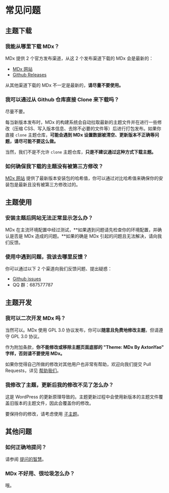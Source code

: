 # 常见问题

## 主题下载

### 我能从哪里下载 MDx？

MDx 提供 2 个官方发布渠道，从这 2 个发布渠道下载的 MDx 会是最新的：

- [MDx 网站](https://mdx.flyhigher.top)
- [Github Releases](https://github.com/yrccondor/mdx/releases/)

从其他渠道下载的 MDx 不一定是最新的，**请尽量不要使用。**

### 我可以通过从 Github 仓库直接 Clone 来下载吗？

尽量不要。

每当新版本发布时，MDx 的构建系统会自动拉取最新的主题文件并在进行一些修改（压缩 CSS、写入版本信息、去除不必要的文件等）后进行打包发布。如果你直接 `clone` 主题仓库，**可能会遇到 MDx 设置数据被清空、更新版本不正确等问题，请尽可能不要这么做。**

当然，我们不是不允许 `clone` 主题仓库，**只是不建议通过这种方式下载主题。**

### 如何确保我下载的主题没有被第三方修改？

[MDx 网站](https://mdx.flyhigher.top) 提供了最新版本安装包的哈希值，你可以通过对比哈希值来确保你的安装包是最新且没有被第三方修改过的。

## 主题使用

### 安装主题后网站无法正常显示怎么办？

MDx 在主流环境配置中经过测试，**如果遇到问题请先检查你的环境配置，并确认是否是 MDx 造成的问题。**如果的确是 MDx 引起的问题且无法解决，请向我们反馈。

### 使用中遇到问题，我该去哪里反馈？

你可以通过以下 2 个渠道向我们反馈问题、提出疑惑：

- [Github issues](https://github.com/yrccondor/mdx/issues)
- QQ 群：687577787

## 主题开发

### 我可以二次开发 MDx 吗？

当然可以。MDx 使用 GPL 3.0 协议发布，你可以**随意且免费地修改主题**，但请遵守 GPL 3.0 协议。

作为附加条款，**你不能修改或移除主题页面底部的 "Theme: MDx By AxtonYao" 字样，否则请不要使用 MDx。**

如果你觉得自己所做的修改对其他用户也非常有帮助，欢迎向我们提交 Pull Requests，详见 [帮助我们](help-us.md)。

### 我修改了主题，更新后我的修改不见了怎么办？

这是 WordPress 的更新原理导致的。主题更新过程中会使用新版本的主题文件覆盖旧版本的主题文件，因此会覆盖你的修改。

要保持你的修改，请考虑使用 [子主题](https://codex.wordpress.org/zh-cn:子主题)。

## 其他问题

### 如何正确地提问？

请参阅 [提问的智慧](https://github.com/ryanhanwu/How-To-Ask-Questions-The-Smart-Way/blob/master/README-zh_CN.md)。

### MDx 不好用、很垃圾怎么办？

哦。
